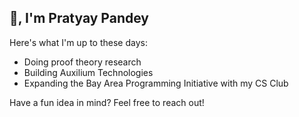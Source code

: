 <h2>🖖, I'm Pratyay Pandey</h2>

Here's what I'm up to these days: 
- Doing proof theory research
- Building Auxilium Technologies
- Expanding the Bay Area Programming Initiative with my CS Club

Have a fun idea in mind? Feel free to reach out!
